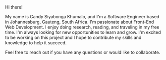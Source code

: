 Hi there!

My name is Candy Siyabonga Khumalo, and I'm a Software Engineer based in Johannesburg, Gauteng, South Africa. I'm passionate about Front-End Web Development.
I enjoy doing research, reading, and traveling in my free time. I'm always looking for new opportunities to learn and grow. I'm excited to be working on this project and I hope to contribute my skills and knowledge to help it succeed.

Feel free to reach out if you have any questions or would like to collaborate.
